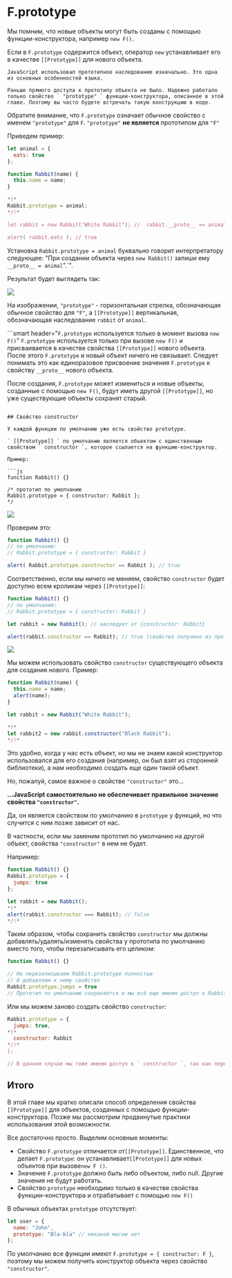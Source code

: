 # F.prototype

Мы помним, что новые объекты могут быть созданы с помощью функции-конструктора, например ` new F() `.

Если в ` F.prototype ` содержится объект, оператор ` new ` устанавливает его в качестве ` [[Prototype]] ` для нового объекта.

```smart
JavaScript использовал прототипное наследование изначально. Это одна из основных особенностей языка.

Раньше прямого доступа к прототипу объекта не было. Надежно работало только свойство ` "prototype" ` функции-конструктора, описанное в этой главе. Поэтому вы часто будете встречать такую конструкцию в коде.
```

Обратите внимание, что ` F.prototype ` означает обычное свойство с именем ` "prototype" ` для ` F `. ` "prototype" ` **не является** прототипом для ` "F" `

Приведем пример:

```js run
let animal = {
  eats: true
};

function Rabbit(name) {
  this.name = name;
}

*!*
Rabbit.prototype = animal;
*/!*

let rabbit = new Rabbit("White Rabbit"); //  rabbit.__proto__ == animal

alert( rabbit.eats ); // true
```

Установка ` Rabbit.prototype = animal ` буквально говорит интерпретатору следующее: "При создании объекта через ` new Rabbit() ` запиши ему ` __proto__ = animal `".`".

Результат будет выглядеть так:

![](proto-constructor-animal-rabbit.png)

На изображении, ` "prototype" ` - горизонтальная стрелка, обозначающая обычное свойство для ` "F" `, а ` [[Prototype]] ` вертикальная, обозначающая наследование `rabbit` от ` animal `.

```smart header="` F.prototype ` используется только в момент вызова ` new F() `"
` F.prototype ` используется только при вызове ` new F() ` и присваивается в качестве свойства ` [[Prototype]] ` нового объекта. После этого ` F.prototype ` и новый объект ничего не связывает. Следует понимать это как единоразовое присвоение значения ` F.prototype ` к свойству ` __proto__ ` нового объекта.

После создания, ` F.prototype ` может измениться и новые объекты, созданные с помощью ` new F() `, будут иметь другой ` [[Prototype]] `, но уже существующие объекты сохранят старый.
```

## Свойство constructor

У каждой функции по умолчанию уже есть свойство prototype.

` [[Prototype]] ` по умолчанию является объектом с единственным свойством ` constructor `, которое ссылается на функцию-конструктор.

Пример:

```js
function Rabbit() {}

/* прототип по умолчанию
Rabbit.prototype = { constructor: Rabbit };
*/
```

![](function-prototype-constructor.png)

Проверим это:

```js run
function Rabbit() {}
// по умолчанию:
// Rabbit.prototype = { constructor: Rabbit }

alert( Rabbit.prototype.constructor == Rabbit ); // true
```

Соответственно, если мы ничего не меняем, свойство ` constructor ` будет доступно всем кроликам через ` [[Prototype]] `:

```js run
function Rabbit() {}
// по умолчанию:
// Rabbit.prototype = { constructor: Rabbit }

let rabbit = new Rabbit(); // наследует от {constructor: Rabbit}

alert(rabbit.constructor == Rabbit); // true (свойство получено из прототипа)
```

![](rabbit-prototype-constructor.png)

Мы можем использовать свойство ` constructor ` существующего объекта для создания нового.
Пример:

```js run
function Rabbit(name) {
  this.name = name;
  alert(name);
}

let rabbit = new Rabbit("White Rabbit");

*!*
let rabbit2 = new rabbit.constructor("Black Rabbit");
*/!*
```

Это удобно, когда у нас есть объект, но мы не знаем какой конструктор использовался для его создания (например, он был взят из сторонней библиотеки), а нам необходимо создать еще один такой объект.

Но, пожалуй, самое важное о свойстве ` "constructor" ` это...

**...JavaScript самостоятельно не обеспечивает правильное значение свойства ` "constructor" `.**

Да, он является свойством по умолчанию в ` prototype ` у функций, но что случится с ним позже зависит от нас.

В частности, если мы заменим прототип по умолчанию на другой объект, свойства ` "constructor" ` в нем не будет.

Например:

```js run
function Rabbit() {}
Rabbit.prototype = {
  jumps: true
};

let rabbit = new Rabbit();
*!*
alert(rabbit.constructor === Rabbit); // false
*/!*
```

Таким образом, чтобы сохранить свойство ` constructor ` мы должны добавлять/удалять/изменять свойства у прототипа по умолчанию вместо того, чтобы перезаписывать его целиком:
```js
function Rabbit() {}

// Не перезаписываем Rabbit.prototype полностью
// А добавляем к нему свойство
Rabbit.prototype.jumps = true
// Прототип по умолчанию сохраняется и мы всё еще имеем доступ к Rabbit.prototype.constructor
```

Или мы можем заново создать свойство ` constructor `:

```js
Rabbit.prototype = {
  jumps: true,
*!*
  constructor: Rabbit
*/!*
};

// В данном случае мы тоже имеем доступ к ` constructor `, так как переопределили его.
```


## Итого

В этой главе мы кратко описали способ определения свойства ` [[Prototype]] ` для объектов, созданных с помощью функции-конструктора. Позже мы рассмотрим продвинутые практики использования этой возможности.

Все достаточно просто. Выделим основные моменты:

- Свойство ` F.prototype ` отличается от` [[Prototype]] `. Единственное, что делает ` F.prototype `: он устанавливает` [[Prototype]] ` для новых объектов при вызове` new F () `.
- Значение ` F.prototype ` должно быть либо объектом, либо null. Другие значения не будут работать.
- Свойство ` prototype ` необходимо только в качестве свойства функции-конструктора и отрабатывает с помощью ` new F() `

В обычных объектах `prototype` отсутствует:
```js
let user = {
  name: "John",
  prototype: "Bla-bla" // никакой магии нет
};
```

По умолчанию все функции имеют ` F.prototype = { constructor: F } `, поэтому мы можем получить конструктор объекта через свойство ` "constructor" `.
